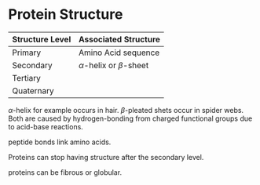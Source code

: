 

# Protein Structure

|Structure Level|Associated Structure|
|---------------|--------------------|
|Primary|Amino Acid sequence|
|Secondary|$\alpha$-helix or $\beta$-sheet|
|Tertiary||
|Quaternary||

$\alpha$-helix for example occurs in hair. $\beta$-pleated shets occur in spider webs. Both are caused by hydrogen-bonding from charged functional groups due to acid-base reactions.

peptide bonds link amino acids.

Proteins can stop having structure after the secondary level.

proteins can be fibrous or globular.